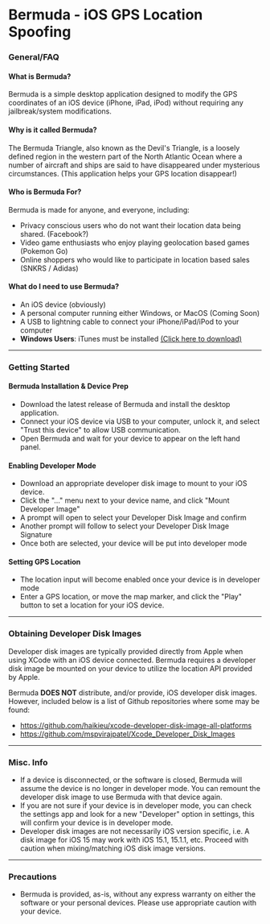 # Bermuda - iOS GPS Location Spoofing

### General/FAQ

#### What is Bermuda?

Bermuda is a simple desktop application designed to modify the GPS coordinates of an iOS device (iPhone, iPad, iPod) without requiring any jailbreak/system modifications.

#### Why is it called Bermuda?

The Bermuda Triangle, also known as the Devil's Triangle, is a loosely defined region in the western part of the North Atlantic Ocean where a number of aircraft and ships are said to have disappeared under mysterious circumstances. (This application helps your GPS location disappear!)

#### Who is Bermuda For?

Bermuda is made for anyone, and everyone, including:

- Privacy conscious users who do not want their location data being shared. (Facebook?)
- Video game enthusiasts who enjoy playing geolocation based games (Pokemon Go)
- Online shoppers who would like to participate in location based sales (SNKRS / Adidas)

#### What do I need to use Bermuda?

- An iOS device (obviously)
- A personal computer running either Windows, or MacOS (Coming Soon)
- A USB to lightning cable to connect your iPhone/iPad/iPod to your computer
- **Windows Users**: iTunes must be installed [(Click here to download)](https://support.apple.com/downloads/itunes)

---

### Getting Started

#### Bermuda Installation & Device Prep

- Download the latest release of Bermuda and install the desktop application.
- Connect your iOS device via USB to your computer, unlock it, and select "Trust this device" to allow USB communication.
- Open Bermuda and wait for your device to appear on the left hand panel.

#### Enabling Developer Mode

- Download an appropriate developer disk image to mount to your iOS device.
- Click the "..." menu next to your device name, and click "Mount Developer Image"
- A prompt will open to select your Developer Disk Image and confirm
- Another prompt will follow to select your Developer Disk Image Signature
- Once both are selected, your device will be put into developer mode

#### Setting GPS Location

- The location input will become enabled once your device is in developer mode
- Enter a GPS location, or move the map marker, and click the "Play" button to set a location for your iOS device.

---

### Obtaining Developer Disk Images

Developer disk images are typically provided directly from Apple when using XCode with an iOS device connected. Bermuda requires a developer disk image be mounted on your device to utilize the location API provided by Apple.

Bermuda **DOES NOT** distribute, and/or provide, iOS developer disk images. However, included below is a list of Github repositories where some may be found:

- https://github.com/haikieu/xcode-developer-disk-image-all-platforms
- https://github.com/mspvirajpatel/Xcode_Developer_Disk_Images

---

### Misc. Info

- If a device is disconnected, or the software is closed, Bermuda will assume the device is no longer in developer mode. You can remount the developer disk image to use Bermuda with that device again.
- If you are not sure if your device is in developer mode, you can check the settings app and look for a new "Developer" option in settings, this will confirm your device is in developer mode.
- Developer disk images are not necessarily iOS version specific, i.e. A disk image for iOS 15 may work with iOS 15.1, 15.1.1, etc. Proceed with caution when mixing/matching iOS disk image versions.

---

### Precautions

- Bermuda is provided, as-is, without any express warranty on either the software or your personal devices. Please use appropriate caution with your device.
